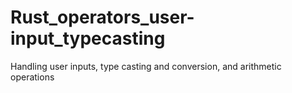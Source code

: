 # Rust_operators_user-input_typecasting
Handling user inputs, type casting and conversion, and arithmetic operations
